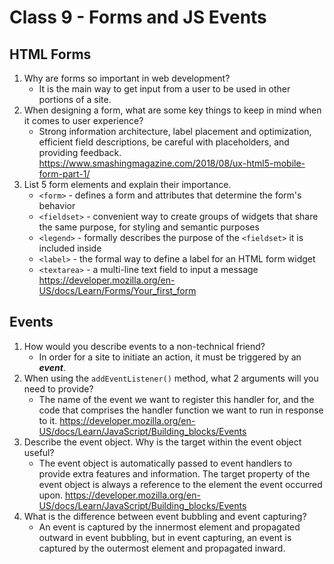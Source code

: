 # Class 9 - Forms and JS Events

## HTML Forms

1. Why are forms so important in web development?
   * It is the main way to get input from a user to be used in other portions of a site.
2. When designing a form, what are some key things to keep in mind when it comes to user experience?
   * Strong information architecture, label placement and optimization, efficient field descriptions, be careful with placeholders, and providing feedback. <https://www.smashingmagazine.com/2018/08/ux-html5-mobile-form-part-1/>
3. List 5 form elements and explain their importance.
   * `<form>` - defines a form and attributes that determine the form's behavior
   * `<fieldset>` - convenient way to create groups of widgets that share the same purpose, for styling and semantic purposes
   * `<legend>` - formally describes the purpose of the `<fieldset>` it is included inside
   * `<label>` - the formal way to define a label for an HTML form widget
   * `<textarea>` - a multi-line text field to input a message
   <https://developer.mozilla.org/en-US/docs/Learn/Forms/Your_first_form>

## Events

1. How would you describe events to a non-technical friend?
   * In order for a site to initiate an action, it must be triggered by an ***event***.
2. When using the `addEventListener()` method, what 2 arguments will you need to provide?
   * The name of the event we want to register this handler for, and the code that comprises the handler function we want to run in response to it. <https://developer.mozilla.org/en-US/docs/Learn/JavaScript/Building_blocks/Events>
3. Describe the event object. Why is the target within the event object useful?
   * The event object is automatically passed to event handlers to provide extra features and information. The target property of the event object is always a reference to the element the event occurred upon. <https://developer.mozilla.org/en-US/docs/Learn/JavaScript/Building_blocks/Events>
4. What is the difference between event bubbling and event capturing?
   * An event is captured by the innermost element and propagated outward in event bubbling, but in event capturing, an event is captured by the outermost element and propagated inward.
